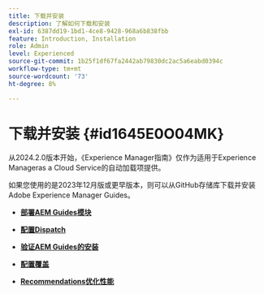 ```yaml
---
title: 下载并安装
description: 了解如何下载和安装
exl-id: 6387dd19-1bd1-4ce8-9428-968a6b838fbb
feature: Introduction, Installation
role: Admin
level: Experienced
source-git-commit: 1b25f1df67fa2442ab79830dc2ac5a6eabd0394c
workflow-type: tm+mt
source-wordcount: '73'
ht-degree: 8%

---
```


# 下载并安装 {#id1645E0O04MK}

从2024.2.0版本开始，《Experience Manager指南》仅作为适用于Experience Manageras a Cloud Service的自动加载项提供。

如果您使用的是2023年12月版或更早版本，则可以从GitHub存储库下载并安装Adobe Experience Manager Guides。


- **[部署AEM Guides模块](download-install-dxml-first-time.md)**

- **[配置Dispatch](download-install-configure-dispatcher.md)**

- **[验证AEM Guides的安装](download-install-verify-dxml-installation.md)**

- **[配置覆盖](download-install-additional-config-override.md)**

- **[Recommendations优化性能](download-install-recommend-perf-optimiz.md)**
